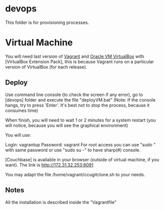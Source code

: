 # devops

This folder is for provisioning processes.

# Virtual Machine

You will need last version of [Vagrant](https://www.vagrantup.com/) and [Oracle VM VirtualBox](https://www.virtualbox.org) with [VirtualBox Extension Pack], this is because Vagrant runs on a particular version of VirtualBox (for each release).

## Deploy

Use command line console (to check the screen if any error), go to [devops] folder and execute the file "deployVM.bat"
(Note: If the console hangs, try to press 'Enter'. It's best not to stop the process, because it consumes time)

When finish, you will need to wait 1 or 2 minutes for a system restart (you will notice, because you will see the graphical environment)

You will use:

Login: vagrantup
Password: vagrant
For root access you can use "sudo <command>" with same password or use "sudo su -" to have sharp(#) console.

[Couchbase] is available in your browser (outside of virtual machine, if you want).
The link is http://172.31.32.253:8091

You may adapt the file /home/vagrant/ccugitclone.sh to your needs.

## Notes

All the installation is described inside the "Vagrantfile"  
